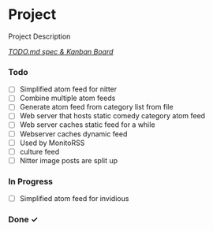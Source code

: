 # Project

Project Description

<em>[TODO.md spec & Kanban Board](https://bit.ly/3fCwKfM)</em>

### Todo

- [ ] Simplified atom feed for nitter  
- [ ] Combine multiple atom feeds  
- [ ] Generate atom feed from category list from file  
- [ ] Web server that hosts static comedy category atom feed  
- [ ] Web server caches static feed for a while  
- [ ] Webserver caches dynamic feed  
- [ ] Used by MonitoRSS  
- [ ] culture feed  
- [ ] Nitter image posts are split up  

### In Progress

- [ ] Simplified atom feed for invidious  

### Done ✓


